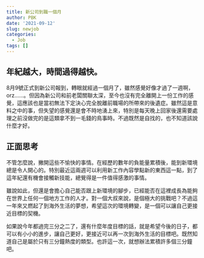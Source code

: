 ```yaml
---
title: 新公司到職一個月
author: PBK
date: '2021-09-12'
slug: newjob
categories:
  - Job
tags: []
---
```

## 年紀越大，時間過得越快。
8月9號正式到新公司報到，轉眼就經過一個月了，雖然感覺好像才過了一週啊，orz......。但因為新公司和前老闆關聯太深，至今也沒有完全離開上一份工作的感覺，這應該也是當初無法下定決心完全脫離前職場的所帶來的後遺症。雖然這是意料之中的事，但失望的感覺還是會不時地湧上來，特別是每天晚上回家後還需要處理之前沒做完的是這類拿不到一毛錢的鳥事時。不過既然是自找的，也不知道該說什麼才好。

## 正面思考
不管怎麼說，撇開這些不愉快的事情。在經歷的數年的負能量累積後，能到新環境總是令人開心的。特別最近這兩週可以利用新工作內容學點新的東西這一點，到了這年紀還有機會接觸新技能，總覺得是一件值得感激的事情。

雖說如此，但還是會擔心自己能否跟上新環境的腳步，已經能否在這裡成長為能夠在世界上任何一個地方工作的人才。對一個大叔來說，是個極大的挑戰吧？不過這一年來又燃起了到海外生活的夢想，希望這次的環境轉變，是一個可以讓自己更接近目標的契機。

如果說今年都過完三分之二了，還有什麼年度目標的話，就是希望今後的日子，都可以有小小的進步，讓自己更好，更接近可以再一次到海外生活的目標吧。既然知道自己是屬於只有三分鐘熱度的類型。也許這一次，就想辦法累積許多個三分鐘吧。
